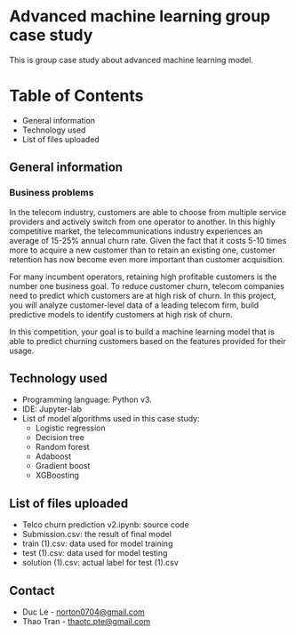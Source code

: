 # Advanced machine learning group case study
This is group case study about advanced machine learning model.

# Table of Contents
* General information
* Technology used
* List of files uploaded

## General information
### Business problems
In the telecom industry, customers are able to choose from multiple service providers and actively switch from one operator to another. In this highly competitive market, the telecommunications industry experiences an average of 15-25% annual churn rate. Given the fact that it costs 5-10 times more to acquire a new customer than to retain an existing one, customer retention has now become even more important than customer acquisition.

For many incumbent operators, retaining high profitable customers is the number one business
goal. To reduce customer churn, telecom companies need to predict which customers are at high risk of churn. In this project, you will analyze customer-level data of a leading telecom firm, build predictive models to identify customers at high risk of churn.

In this competition, your goal is to build a machine learning model that is able to predict churning customers based on the features provided for their usage.

## Technology used
* Programming language: Python v3.
* IDE: Jupyter-lab
* List of model algorithms used in this case study:
  * Logistic regression
  * Decision tree
  * Random forest
  * Adaboost
  * Gradient boost
  * XGBoosting

## List of files uploaded
* Telco churn prediction v2.ipynb: source code
* Submission.csv: the result of final model
* train (1).csv: data used for model training
* test (1).csv: data used for model testing
* solution (1).csv: actual label for test (1).csv

## Contact
* Duc Le - norton0704@gmail.com
* Thao Tran - thaotc.pte@gmail.com
